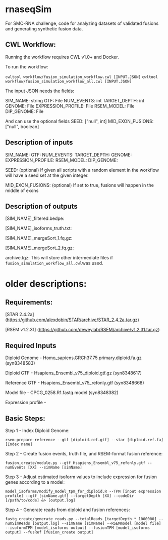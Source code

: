 # rnaseqSim
For SMC-RNA challenge, code for analyzing datasets of validated fusions and generating synthetic fusion data.

## CWL Workflow:

Running the workflow requires CWL v1.0+ and Docker.

To run the workflow:

`cwltool workflow/fusion_simulation_workflow.cwl [INPUT.JSON]`
`cwltool workflow/fusion_simulation_workflow_all.cwl [INPUT.JSON]`

The input JSON needs the fields:

  SIM_NAME: string
  GTF: File
  NUM_EVENTS: int
  TARGET_DEPTH: int
  GENOME: File
  EXPRESSION_PROFILE: File
  RSEM_MODEL: File
  DIP_GENOME: File

And can use the optional fields
  SEED: ["null", int]
  MID_EXON_FUSIONS: ["null", boolean]

## Description of inputs

SIM_NAME:
GTF:
NUM_EVENTS:
TARGET_DEPTH:
GENOME:
EXPRESSION_PROFILE:
RSEM_MODEL:
DIP_GENOME:

SEED: (optional) If given all scripts with a random element in the 
workflow will have a seed set at the given integer.

MID_EXON_FUSIONS: (optional) If set to true, fusions will happen in the middle 
of exons

## Description of outputs

[SIM_NAME]_filtered.bedpe:

[SIM_NAME]_isoforms_truth.txt:

[SIM_NAME]_mergeSort_1.fq.gz:

[SIM_NAME]_mergeSort_2.fq.gz:

archive.tgz: This will store other intermediate files if 
`fusion_simulation_workflow_all.cwl`was used.


# older descriptions:

## Requirements:

[STAR 2.4.2a] (https://github.com/alexdobin/STAR/archive/STAR_2.4.2a.tar.gz)

[RSEM v1.2.31] (https://github.com/deweylab/RSEM/archive/v1.2.31.tar.gz)

## Required Inputs

Diploid Genome - Homo_sapiens.GRCh37.75.primary.diploid.fa.gz (syn8348583)

Diploid GTF - Hsapiens_Ensembl_v75_diploid.gtf.gz (syn8348617)

Reference GTF - Hsapiens_Ensembl_v75_refonly.gtf (syn8348668)

Model file - CPCG_0258.R1.fastq.model (syn8348382)

Expression profile -


## Basic Steps:

Step 1 - Index Diploid Genome:

`rsem-prepare-reference --gtf [diploid.ref.gtf] --star [diploid.ref.fa] [Index name]`

Step 2 - Create fusion events, truth file, and RSEM-format fusion reference:

`fusion_create/module.py --gtf Hsapiens_Ensembl_v75_refonly.gtf --numEvents [XX] --simName [simName]`

Step 3 - Adjust estimated isoform values to include expression for fusion genes according to a model:

`model_isoforms/modify_model_tpm_for_diploid.R --TPM [input expression profile] --gtf [simName.gtf] --targetDepth [XX] --codeDir [/path/to/code] &> [output.log]`

Step 4 - Generate reads from diploid and fusion references:

`fastq_create/generate_reads.py --totalReads [targetDepth * 1000000] --numSimReads [output.log] --simName [simName] --RSEMmodel [model file] --isoformTPM [model_isoforms output] --fusionTPM [model_isoforms output] --fusRef [fusion_create output]`

